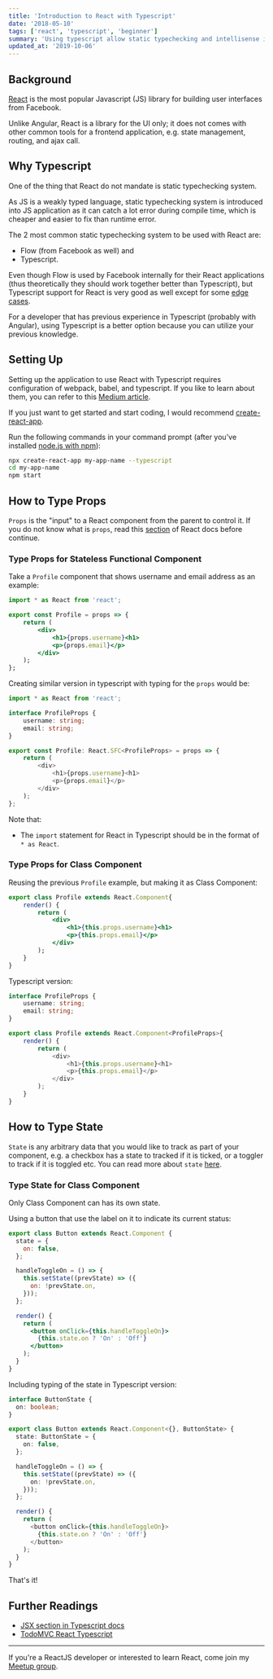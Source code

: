 ```yaml
---
title: 'Introduction to React with Typescript'
date: '2018-05-10'
tags: ['react', 'typescript', 'beginner']
summary: 'Using typescript allow static typechecking and intellisense in your React application, and it is easy to get started.'
updated_at: '2019-10-06'
---
```


## Background

[React][reactjs] is the most popular Javascript (JS) library for building user interfaces from Facebook.

Unlike Angular, React is a library for the UI only; it does not comes with other common tools for a frontend application, e.g. state management, routing, and ajax call.

## Why Typescript

One of the thing that React do not mandate is static typechecking system.

As JS is a weakly typed language, static typechecking system is introduced into JS application as it can catch a lot error during compile time, which is cheaper and easier to fix than runtime error.

The 2 most common static typechecking system to be used with React are:

- Flow (from Facebook as well) and
- Typescript.

Even though Flow is used by Facebook internally for their React applications (thus theoretically they should work together better than Typescript), but Typescript support for React is very good as well except for some [edge cases][edge-case-bug].

For a developer that has previous experience in Typescript (probably with Angular), using Typescript is a better option because you can utilize your previous knowledge.

## Setting Up

Setting up the application to use React with Typescript requires configuration of webpack, babel, and typescript. If you like to learn about them, you can refer to this [Medium article][medium-article].

If you just want to get started and start coding, I would recommend [create-react-app][create-react-app].

Run the following commands in your command prompt (after you've installed [node.js with npm][nodejs-download-link]):

```sh
npx create-react-app my-app-name --typescript
cd my-app-name
npm start
```

## How to Type Props

`Props` is the "input" to a React component from the parent to control it. If you do not know what is `props`, read this [section][react-props] of React docs before continue.

### Type Props for Stateless Functional Component

Take a `Profile` component that shows username and email address as an example:

```jsx
import * as React from 'react';

export const Profile = props => {
    return (
        <div>
            <h1>{props.username}<h1>
            <p>{props.email}</p>
        </div>
    );
};
```

Creating similar version in typescript with typing for the `props` would be:

```ts
import * as React from 'react';

interface ProfileProps {
    username: string;
    email: string;
}

export const Profile: React.SFC<ProfileProps> = props => {
    return (
        <div>
            <h1>{props.username}<h1>
            <p>{props.email}</p>
        </div>
    );
};
```

Note that:

- The `import` statement for React in Typescript should be in the format of `* as React`.

### Type Props for Class Component

Reusing the previous `Profile` example, but making it as Class Component:

```jsx
export class Profile extends React.Component{
    render() {
        return (
            <div>
                <h1>{this.props.username}<h1>
                <p>{this.props.email}</p>
            </div>
        );
    }
}
```

Typescript version:

```ts
interface ProfileProps {
    username: string;
    email: string;
}

export class Profile extends React.Component<ProfileProps>{
    render() {
        return (
            <div>
                <h1>{this.props.username}<h1>
                <p>{this.props.email}</p>
            </div>
        );
    }
}
```

## How to Type State

`State` is any arbitrary data that you would like to track as part of your component, e.g. a checkbox has a state to tracked if it is ticked, or a toggler to track if it is toggled etc. You can read more about `state` [here][react-state].

### Type State for Class Component

Only Class Component can has its own state.

Using a button that use the label on it to indicate its current status:

```jsx
export class Button extends React.Component {
  state = {
    on: false,
  };

  handleToggleOn = () => {
    this.setState((prevState) => ({
      on: !prevState.on,
    }));
  };

  render() {
    return (
      <button onClick={this.handleToggleOn}>
        {this.state.on ? 'On' : 'Off'}
      </button>
    );
  }
}
```

Including typing of the state in Typescript version:

```ts
interface ButtonState {
  on: boolean;
}

export class Button extends React.Component<{}, ButtonState> {
  state: ButtonState = {
    on: false,
  };

  handleToggleOn = () => {
    this.setState((prevState) => ({
      on: !prevState.on,
    }));
  };

  render() {
    return (
      <button onClick={this.handleToggleOn}>
        {this.state.on ? 'On' : 'Off'}
      </button>
    );
  }
}
```

That's it!

## Further Readings

- [JSX section in Typescript docs](https://www.typescriptlang.org/docs/handbook/jsx.html)
- [TodoMVC React Typescript](http://todomvc.com/examples/typescript-react/#/)

<hr />

If you're a ReactJS developer or interested to learn React, come join my [Meetup group](https://www.meetup.com/kl-react/).

[reactjs]: https://reactjs.org/
[react-props]: https://reactjs.org/docs/components-and-props.html
[react-state]: https://reactjs.org/docs/state-and-lifecycle.html
[edge-case-bug]: https://github.com/Microsoft/TypeScript/issues/13948
[medium-article]: https://blog.logrocket.com/how-why-a-guide-to-using-typescript-with-react-fffb76c61614
[create-react-app]: https://create-react-app.dev/
[nodejs-download-link]: https://nodejs.org/en/download/
